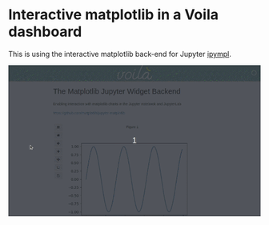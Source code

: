 # Interactive matplotlib in a Voila dashboard

This is using the interactive matplotlib back-end for Jupyter [ipympl](https://github.com/matplotlib/jupyter-matplotlib).

![ipympl](./voila-ipympl.gif)
